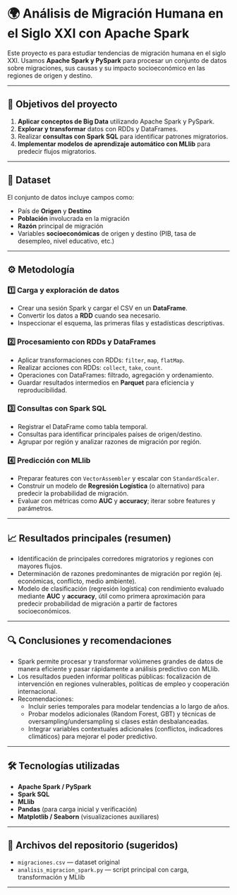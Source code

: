 # 🌍 Análisis de Migración Humana en el Siglo XXI con Apache Spark

Este proyecto es para estudiar tendencias de migración humana en el siglo XXI. Usamos **Apache Spark y PySpark** para procesar un conjunto de datos sobre migraciones, sus causas y su impacto socioeconómico en las regiones de origen y destino.

---

## 🎯 Objetivos del proyecto

1. **Aplicar conceptos de Big Data** utilizando Apache Spark y PySpark.  
2. **Explorar y transformar** datos con RDDs y DataFrames.  
3. Realizar **consultas con Spark SQL** para identificar patrones migratorios.  
4. **Implementar modelos de aprendizaje automático con MLlib** para predecir flujos migratorios.

---

## 📂 Dataset

El conjunto de datos incluye campos como:

- País de **Origen** y **Destino**  
- **Población** involucrada en la migración  
- **Razón** principal de migración  
- Variables **socioeconómicas** de origen y destino (PIB, tasa de desempleo, nivel educativo, etc.)

---

## ⚙️ Metodología

### 1️⃣ Carga y exploración de datos
- Crear una sesión Spark y cargar el CSV en un **DataFrame**.  
- Convertir los datos a **RDD** cuando sea necesario.  
- Inspeccionar el esquema, las primeras filas y estadísticas descriptivas.

### 2️⃣ Procesamiento con RDDs y DataFrames
- Aplicar transformaciones con RDDs: `filter`, `map`, `flatMap`.  
- Realizar acciones con RDDs: `collect`, `take`, `count`.  
- Operaciones con DataFrames: filtrado, agregación y ordenamiento.  
- Guardar resultados intermedios en **Parquet** para eficiencia y reproducibilidad.

### 3️⃣ Consultas con Spark SQL
- Registrar el DataFrame como tabla temporal.  
- Consultas para identificar principales países de origen/destino.  
- Agrupar por región y analizar razones de migración por región.

### 4️⃣ Predicción con MLlib
- Preparar features con `VectorAssembler` y escalar con `StandardScaler`.  
- Construir un modelo de **Regresión Logística** (o alternativo) para predecir la probabilidad de migración.  
- Evaluar con métricas como **AUC** y **accuracy**; iterar sobre features y parámetros.

---

## 📈 Resultados principales (resumen)

- Identificación de principales corredores migratorios y regiones con mayores flujos.  
- Determinación de razones predominantes de migración por región (ej. económicas, conflicto, medio ambiente).  
- Modelo de clasificación (regresión logística) con rendimiento evaluado mediante **AUC** y **accuracy**, útil como primera aproximación para predecir probabilidad de migración a partir de factores socioeconómicos.

---

## 🔍 Conclusiones y recomendaciones

- Spark permite procesar y transformar volúmenes grandes de datos de manera eficiente y pasar rápidamente a análisis predictivo con MLlib.  
- Los resultados pueden informar políticas públicas: focalización de intervención en regiones vulnerables, políticas de empleo y cooperación internacional.  
- Recomendaciones:
  - Incluir series temporales para modelar tendencias a lo largo de años.  
  - Probar modelos adicionales (Random Forest, GBT) y técnicas de oversampling/undersampling si clases están desbalanceadas.  
  - Integrar variables contextuales adicionales (conflictos, indicadores climáticos) para mejorar el poder predictivo.

---

## 🛠 Tecnologías utilizadas

- **Apache Spark / PySpark**  
- **Spark SQL**  
- **MLlib**  
- **Pandas** (para carga inicial y verificación)  
- **Matplotlib / Seaborn** (visualizaciones auxiliares)

---

## 📄 Archivos del repositorio (sugeridos)

- `migraciones.csv` — dataset original  
- `analisis_migracion_spark.py` — script principal con carga, transformación y MLlib  
---

